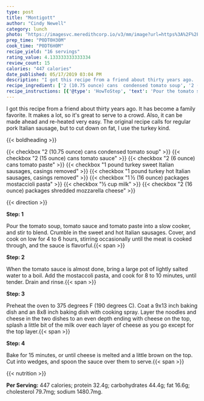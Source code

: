 ```yaml
---
type: post
title: "Montigott"
author: "Cindy Newell"
category: lunch
photo: "https://imagesvc.meredithcorp.io/v3/mm/image?url=https%3A%2F%2Fimages.media-allrecipes.com%2Fuserphotos%2F5344304.jpg"
prep_time: "P0DT0H30M"
cook_time: "P0DT6H0M"
recipe_yield: "16 servings"
rating_value: 4.133333333333334
review_count: 15
calories: "447 calories"
date_published: 05/17/2019 03:04 PM
description: "I got this recipe from a friend about thirty years ago.  It has become a family favorite.  It makes a lot, so it's great to serve to a crowd.  Also, it can be made ahead and re-heated very easy.  The original recipe calls for regular pork Italian sausage, but to cut down on fat, I use the turkey kind."
recipe_ingredient: ['2 (10.75 ounce) cans  condensed tomato soup', '2 (15 ounce) cans tomato sauce', '2 (6 ounce) cans tomato paste', '1 pound turkey sweet Italian sausages, casings removed', '1 pound turkey hot Italian sausages, casings removed', '1\u2009½ (16 ounce) packages mostaccioli pasta', '½ cup milk', '2 (16 ounce) packages shredded mozzarella cheese']
recipe_instructions: [{'@type': 'HowToStep', 'text': 'Pour the tomato soup, tomato sauce and tomato paste into a slow cooker, and stir to blend. Crumble in the sweet and hot Italian sausages. Cover, and cook on low for 4 to 6 hours, stirring occasionally until the meat is cooked through, and the sauce is flavorful.\n'}, {'@type': 'HowToStep', 'text': 'When the tomato sauce is almost done, bring a large pot of lightly salted water to a boil. Add the mostaccoli pasta, and cook for 8 to 10 minutes, until tender. Drain and rinse.\n'}, {'@type': 'HowToStep', 'text': 'Preheat the oven to 375 degrees F (190 degrees C). Coat a 9x13 inch baking dish and an 8x8 inch baking dish with cooking spray. Layer the noodles and cheese in the two dishes to an even depth ending with cheese on the top, splash a little bit of the milk over each layer of cheese as you go except for the top layer.\n'}, {'@type': 'HowToStep', 'text': 'Bake for 15 minutes, or until cheese is melted and a little brown on the top. Cut into wedges, and spoon the sauce over them to serve.\n'}]
---
```


I got this recipe from a friend about thirty years ago.  It has become a family favorite.  It makes a lot, so it's great to serve to a crowd.  Also, it can be made ahead and re-heated very easy.  The original recipe calls for regular pork Italian sausage, but to cut down on fat, I use the turkey kind. 

{{< boldheading >}}

{{< checkbox "2 (10.75 ounce) cans  condensed tomato soup" >}}
{{< checkbox "2 (15 ounce) cans tomato sauce" >}}
{{< checkbox "2 (6 ounce) cans tomato paste" >}}
{{< checkbox "1 pound turkey sweet Italian sausages, casings removed" >}}
{{< checkbox "1 pound turkey hot Italian sausages, casings removed" >}}
{{< checkbox "1 ½ (16 ounce) packages mostaccioli pasta" >}}
{{< checkbox "½ cup milk" >}}
{{< checkbox "2 (16 ounce) packages shredded mozzarella cheese" >}}


{{< direction >}}

**Step: 1**

Pour the tomato soup, tomato sauce and tomato paste into a slow cooker, and stir to blend. Crumble in the sweet and hot Italian sausages. Cover, and cook on low for 4 to 6 hours, stirring occasionally until the meat is cooked through, and the sauce is flavorful.{{< span >}}

**Step: 2**

When the tomato sauce is almost done, bring a large pot of lightly salted water to a boil. Add the mostaccoli pasta, and cook for 8 to 10 minutes, until tender. Drain and rinse.{{< span >}}

**Step: 3**

Preheat the oven to 375 degrees F (190 degrees C). Coat a 9x13 inch baking dish and an 8x8 inch baking dish with cooking spray. Layer the noodles and cheese in the two dishes to an even depth ending with cheese on the top, splash a little bit of the milk over each layer of cheese as you go except for the top layer.{{< span >}}

**Step: 4**

Bake for 15 minutes, or until cheese is melted and a little brown on the top. Cut into wedges, and spoon the sauce over them to serve.{{< span >}}

{{< nutrition >}}

**Per Serving:** 447 calories; protein 32.4g; carbohydrates 44.4g; fat 16.6g; cholesterol 79.7mg; sodium 1480.7mg.